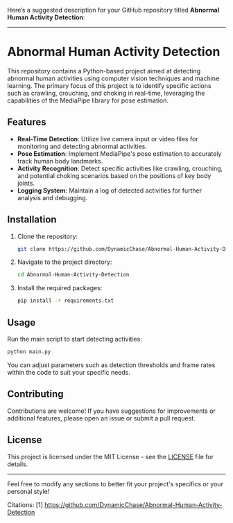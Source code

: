 Here’s a suggested description for your GitHub repository titled **Abnormal Human Activity Detection**:

---

# Abnormal Human Activity Detection

This repository contains a Python-based project aimed at detecting abnormal human activities using computer vision techniques and machine learning. The primary focus of this project is to identify specific actions such as crawling, crouching, and choking in real-time, leveraging the capabilities of the MediaPipe library for pose estimation.

## Features

- **Real-Time Detection**: Utilize live camera input or video files for monitoring and detecting abnormal activities.
- **Pose Estimation**: Implement MediaPipe's pose estimation to accurately track human body landmarks.
- **Activity Recognition**: Detect specific activities like crawling, crouching, and potential choking scenarios based on the positions of key body joints.
- **Logging System**: Maintain a log of detected activities for further analysis and debugging.

## Installation

1. Clone the repository:
   ```bash
   git clone https://github.com/DynamicChase/Abnormal-Human-Activity-Detection.git
   ```
2. Navigate to the project directory:
   ```bash
   cd Abnormal-Human-Activity-Detection
   ```
3. Install the required packages:
   ```bash
   pip install -r requirements.txt
   ```

## Usage

Run the main script to start detecting activities:
```bash
python main.py
```
You can adjust parameters such as detection thresholds and frame rates within the code to suit your specific needs.

## Contributing

Contributions are welcome! If you have suggestions for improvements or additional features, please open an issue or submit a pull request.

## License

This project is licensed under the MIT License - see the [LICENSE](LICENSE) file for details.

---

Feel free to modify any sections to better fit your project's specifics or your personal style!

Citations:
[1] https://github.com/DynamicChase/Abnormal-Human-Activity-Detection
